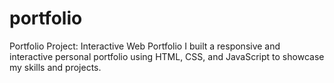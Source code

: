 # portfolio
Portfolio Project: Interactive Web Portfolio  I built a responsive and interactive personal portfolio using HTML, CSS, and JavaScript to showcase my skills and projects.
